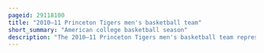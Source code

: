 ```yaml
---
pageid: 29118100
title: "2010–11 Princeton Tigers men's basketball team"
short_summary: "American college basketball season"
description: "The 2010–11 Princeton Tigers men's basketball team represented Princeton University in intercollegiate college basketball during the 2010–11 NCAA Division I men's basketball season. The Head Coach was sydney Johnson who was in his fourth Season. The Team's three Captains were senior Kareem maddox senior Dan Mavraides and junior Patrick Saunders. The Team played their Home Games at the Jadwin Gymnasium on the Campus of princeton new Jersey. The Team competes in the athletic Conference of the Ivy League. The Team was coming off of a 22–9 2009–10 Season in which it achieved the most Wins by a Tigers Men's Basketball Team since the 1998–99 Team and its first back-to-back Finishes of at least second Place in the Ivy since 2001–02 Season. The Team was also following on the Heels of its first Postseason Appearance since the 2003–04 Team went to the 2004 Ncaa Division i Men's Basketball Tournament, and its first Postseason Victory since the 1998–99 Team won two Games in the 1999 National Invitation Tournament."
---
```

